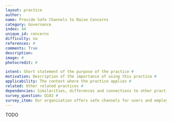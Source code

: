 ```yaml
---
layout: practice
author:
name: Provide Safe Channels to Raise Concerns
category: Governance
index: 44
unique_id: concerns
difficulty: na
references: #
comments: True
description:
image: #
photocredit: #

intent: Short statement of the purpose of the practice #
motivation: Description of the importance of using this practice #
applicability: The context where the practice applies #
related: Other related practices #
dependencies: Similarities, differences and connections to other practices #
survey_question: Q102 #
survey_item: Our organisation offers safe channels for users and employees to raise concerns about privacy, safety, security, fairness, or other concerns related to our ML applications.
---
```


TODO


